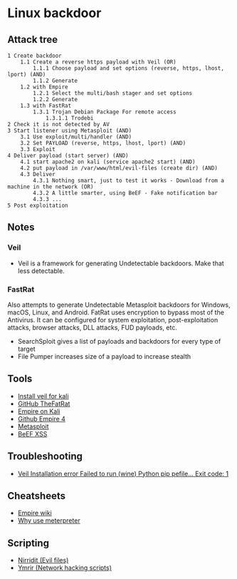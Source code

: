 # Linux backdoor

## Attack tree

```text
1 Create backdoor
    1.1 Create a reverse https payload with Veil (OR)
        1.1.1 Choose payload and set options (reverse, https, lhost, lport) (AND)
        1.1.2 Generate 
    1.2 with Empire
        1.2.1 Select the multi/bash stager and set options
        1.2.2 Generate
    1.3 with FastRat
        1.3.1 Trojan Debian Package For remote access
            1.3.1.1 Trodebi
2 Check it is not detected by AV
3 Start listener using Metasploit (AND)
    3.1 Use exploit/multi/handler (AND)
    3.2 Set PAYLOAD (reverse, https, lhost, lport) (AND)
    3.3 Exploit
4 Deliver payload (start server) (AND)
    4.1 start apache2 on kali (service apache2 start) (AND)
    4.2 put payload in /var/www/html/evil-files (create dir) (AND)
    4.3 Deliver
        4.3.1 Nothing smart, just to test it works - Download from a machine in the network (OR)
        4.3.2 A little smarter, using BeEF - Fake notification bar
        4.3.3 ...
5 Post exploitation
```

## Notes

### Veil
* Veil is a framework for generating Undetectable backdoors. Make that less detectable.

### FastRat

Also attempts to generate Undetectable Metasploit backdoors for Windows, macOS, Linux, and Android. FatRat uses encryption to bypass most of the Antivirus. It can be configured for system exploitation, post-exploitation 
attacks, browser attacks, DLL attacks, FUD payloads, etc.

* SearchSploit gives a list of payloads and backdoors for every type of target
* File Pumper increases size of a payload to increase stealth

## Tools

* [Install veil for kali](https://github.com/Veil-Framework/Veil/)
* [GitHub TheFatRat](https://github.com/Exploit-install/TheFatRat)
* [Empire on Kali](https://www.kali.org/tools/powershell-empire/)
* [Github Empire 4](https://github.com/BC-SECURITY/Empire)
* [Metasploit](https://www.kali.org/docs/tools/starting-metasploit-framework-in-kali/)
* [BeEF XSS](https://www.kali.org/tools/beef-xss/)

## Troubleshooting

* [Veil Installation error Failed to run (wine) Python pip pefile... Exit code: 1](../trouble/Veil.md)

## Cheatsheets

* [Empire wiki](https://bc-security.gitbook.io/empire-wiki/)
* [Why use meterpreter](https://www.offensive-security.com/metasploit-unleashed/about-meterpreter/#Meterpreter_Design_Goals)

## Scripting

* [Nirridit (Evil files)](https://github.com/tymyrddin/nirridit)
* [Ymrir (Network hacking scripts)](https://github.com/tymyrddin/ymrir)